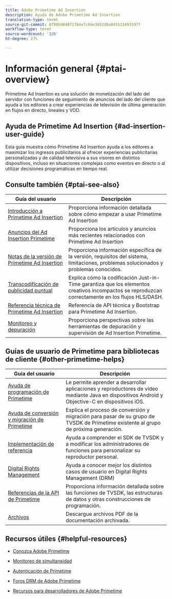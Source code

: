 ```yaml
---
title: Adobe Primetime Ad Insertion
description: Ayuda de Adobe Primetime Ad Insertion
translation-type: tm+mt
source-git-commit: 0f98b9848f1764e7c66e3692d8a845513493597f
workflow-type: tm+mt
source-wordcount: '328'
ht-degree: 27%

---
```



# Información general {#ptai-overview}

Primetime Ad Insertion es una solución de monetización del lado del servidor con funciones de seguimiento de anuncios del lado del cliente que ayuda a los editores a crear experiencias de televisión de última generación en flujos en directo, lineales y VOD.

## Ayuda de Primetime Ad Insertion {#ad-insertion-user-guide}

Esta guía muestra cómo Primetime Ad Insertion ayuda a los editores a maximizar los ingresos publicitarios al ofrecer experiencias publicitarias personalizadas y de calidad televisiva a sus visores en distintos dispositivos, incluso en situaciones complejas como eventos en directo o al utilizar decisiones programáticas en tiempo real.

## Consulte también {#ptai-see-also}

| Guía del usuario | Descripción |
|---|---|
| [Introducción a Primetime Ad Insertion](getting-started/get-started-overview.md) | Proporciona información detallada sobre cómo empezar a usar Primetime Ad Insertion |
| [Anuncios del Ad Insertion Primetime](announcements/overview.md) | Proporciona los artículos y anuncios más recientes relacionados con Primetime Ad Insertion |
| [Notas de la versión de Primetime Ad Insertion](../release-notes/ptai-20x-release-notes.md) | Proporciona información específica de la versión, requisitos del sistema, limitaciones, problemas solucionados y problemas conocidos. |
| [Transcodificación de publicidad puntual](just-in-time-transcoding/jit-transcoding-overview.md) | Explica cómo la codificación Just-in-Time garantiza que los elementos creativos incompactos se reproduzcan correctamente en los flujos HLS/DASH. |
| [Referencia técnica de Primetime Ad Insertion](/help/primetime-ad-insertion/technical-reference/bootstrap-api.md) | Referencia de API técnica y Bootstrap para Primetime Ad Insertion. |
| [Monitoreo y depuración](/help/primetime-ad-insertion/performance-monitoring-debugging-reporting/performance-overview.md) | Proporciona perspectivas sobre las herramientas de depuración y supervisión de Ad Insertion Primetime. |

## Guías de usuario de Primetime para bibliotecas de cliente {#other-primetime-helps}

| Guía del usuario | Descripción |
|---|---|
| [Ayuda de programación de Primetime](../programming/home.md) | Le permite aprender a desarrollar aplicaciones y reproductores de vídeo mediante Java en dispositivos Android y Objective-C en dispositivos iOS. |
| [Ayuda de conversión y migración de Primetime](../migration-guides/home.md) | Explica el proceso de conversión y migración para pasar de su grupo de TVSDK de Primetime existente al grupo de próxima generación. |
| [Implementación de referencia](../android-reference-implementation/home.md) | Ayuda a comprender el SDK de TVSDK y a modificar los administradores de funciones para personalizar su reproductor personal. |
| [Digital Rights Management](../digital-rights-management/home.md) | Ayuda a conocer mejor los distintos casos de usuario en Digital Rights Management (DRM) |
| [Referencias de la API de Primetime](../reference/api-references.md) | Proporciona información detallada sobre las funciones de TVSDK, las estructuras de datos y otras construcciones de programación. |
| [Archivos](https://helpx.adobe.com/primetime/archives.html) | Descargue archivos PDF de la documentación archivada. |

## Recursos útiles {#helpful-resources}

* [Conozca Adobe Primetime](https://www.adobe.com/in/marketing/primetime.html)

* [Monitoreo de simultaneidad](https://tve.helpdocsonline.com/concurrency-monitoring-introduction)

* [Autenticación de Primetime](https://tve.helpdocsonline.com/home)

* [Foros DRM de Adobe Primetime](https://forums.adobe.com/community/adobe_access)

* [Recursos para desarrolladores de Adobe Primetime](https://www.adobe.com/devnet/primetime.html)
